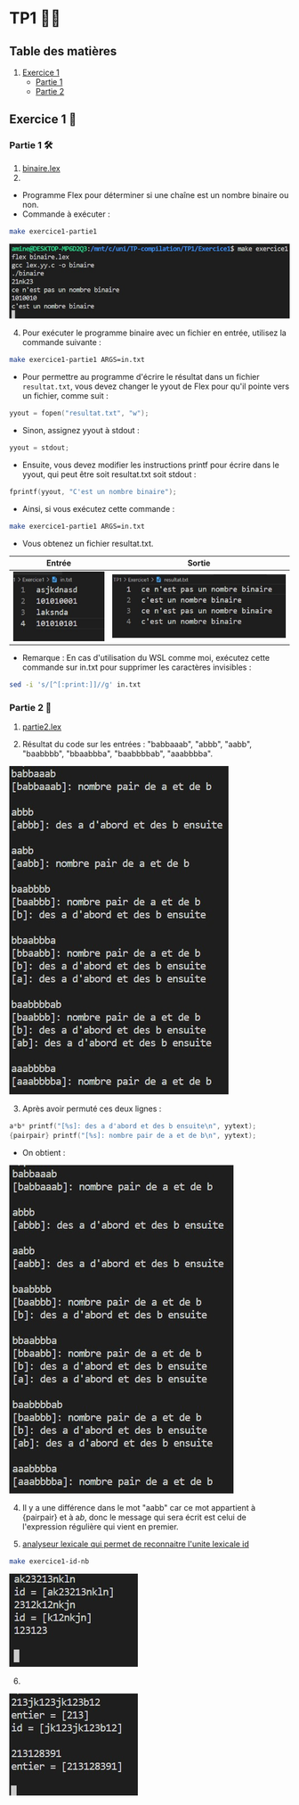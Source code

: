 # TP1 👩‍🏫

## Table des matières
1. [Exercice 1](#exercice-1-🧮)
    - [Partie 1](#partie-1-🛠️)
    - [Partie 2](#partie-2-🧩)

## Exercice 1 🧮

### Partie 1 🛠️

1. [binaire.lex](./Exercice1/binaire.lex)
3. 
- Programme Flex pour déterminer si une chaîne est un nombre binaire ou non.
- Commande à exécuter :

```bash
make exercice1-partie1
```

![Binaire](./images/exe01-00.jpg)

4. Pour exécuter le programme binaire avec un fichier en entrée, utilisez la commande suivante :

```bash
make exercice1-partie1 ARGS=in.txt
```

- Pour permettre au programme d'écrire le résultat dans un fichier `resultat.txt`, vous devez changer le yyout de Flex pour qu'il pointe vers un fichier, comme suit :

```c
yyout = fopen("resultat.txt", "w");
```

- Sinon, assignez yyout à stdout :

```c
yyout = stdout;
```

- Ensuite, vous devez modifier les instructions printf pour écrire dans le yyout, qui peut être soit resultat.txt soit stdout :

```c
fprintf(yyout, "C'est un nombre binaire");
```

- Ainsi, si vous exécutez cette commande :

```bash
make exercice1-partie1 ARGS=in.txt
```

- Vous obtenez un fichier resultat.txt.

| Entrée | Sortie |
|--------|--------|
| ![Image d'entrée](./images/exe01-01.jpg) | ![Image de sortie](./images/exe01-02.jpg) |

- Remarque : En cas d'utilisation du WSL comme moi, exécutez cette commande sur in.txt pour supprimer les caractères invisibles :

```bash
sed -i 's/[^[:print:]]//g' in.txt
```

### Partie 2 🧩

1. [partie2.lex](./Exercice1/partie2.lex)

2. Résultat du code sur les entrées : "babbaaab", "abbb", "aabb", "baabbbb", "bbaabbba", "baabbbbab", "aaabbbba".

![Image de sortie](./images/exe01-03.jpg)

3. Après avoir permuté ces deux lignes :

```c
a*b* printf("[%s]: des a d'abord et des b ensuite\n", yytext);
{pairpair} printf("[%s]: nombre pair de a et de b\n", yytext);
```

- On obtient :

![Image de sortie](./images/exe01-04.jpg)

4. Il y a une différence dans le mot "aabb" car ce mot appartient à {pairpair} et à a*b*, donc le message qui sera écrit est celui de l'expression régulière qui vient en premier.

5. [analyseur lexicale qui permet de reconnaitre l'unite lexicale id](./Exercice1/id-nb.lex)
```bash
make exercice1-id-nb
```
![Image de sortie](./images/exe01-05.jpg)

6. 
![Image de sortie](./images/exe01-06.jpg)

